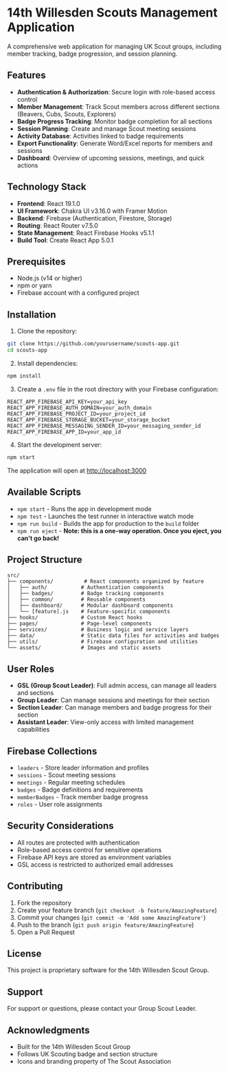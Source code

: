 # 14th Willesden Scouts Management Application

A comprehensive web application for managing UK Scout groups, including member tracking, badge progression, and session planning.

## Features

- **Authentication & Authorization**: Secure login with role-based access control
- **Member Management**: Track Scout members across different sections (Beavers, Cubs, Scouts, Explorers)
- **Badge Progress Tracking**: Monitor badge completion for all sections
- **Session Planning**: Create and manage Scout meeting sessions
- **Activity Database**: Activities linked to badge requirements
- **Export Functionality**: Generate Word/Excel reports for members and sessions
- **Dashboard**: Overview of upcoming sessions, meetings, and quick actions

## Technology Stack

- **Frontend**: React 19.1.0
- **UI Framework**: Chakra UI v3.16.0 with Framer Motion
- **Backend**: Firebase (Authentication, Firestore, Storage)
- **Routing**: React Router v7.5.0
- **State Management**: React Firebase Hooks v5.1.1
- **Build Tool**: Create React App 5.0.1

## Prerequisites

- Node.js (v14 or higher)
- npm or yarn
- Firebase account with a configured project

## Installation

1. Clone the repository:
```bash
git clone https://github.com/yourusername/scouts-app.git
cd scouts-app
```

2. Install dependencies:
```bash
npm install
```

3. Create a `.env` file in the root directory with your Firebase configuration:
```env
REACT_APP_FIREBASE_API_KEY=your_api_key
REACT_APP_FIREBASE_AUTH_DOMAIN=your_auth_domain
REACT_APP_FIREBASE_PROJECT_ID=your_project_id
REACT_APP_FIREBASE_STORAGE_BUCKET=your_storage_bucket
REACT_APP_FIREBASE_MESSAGING_SENDER_ID=your_messaging_sender_id
REACT_APP_FIREBASE_APP_ID=your_app_id
```

4. Start the development server:
```bash
npm start
```

The application will open at [http://localhost:3000](http://localhost:3000)

## Available Scripts

- `npm start` - Runs the app in development mode
- `npm test` - Launches the test runner in interactive watch mode
- `npm run build` - Builds the app for production to the `build` folder
- `npm run eject` - **Note: this is a one-way operation. Once you eject, you can't go back!**

## Project Structure

```
src/
├── components/          # React components organized by feature
│   ├── auth/           # Authentication components
│   ├── badges/         # Badge tracking components
│   ├── common/         # Reusable components
│   ├── dashboard/      # Modular dashboard components
│   └── [feature].js    # Feature-specific components
├── hooks/              # Custom React hooks
├── pages/              # Page-level components
├── services/           # Business logic and service layers
├── data/               # Static data files for activities and badges
├── utils/              # Firebase configuration and utilities
└── assets/             # Images and static assets
```

## User Roles

- **GSL (Group Scout Leader)**: Full admin access, can manage all leaders and sections
- **Group Leader**: Can manage sessions and meetings for their section
- **Section Leader**: Can manage members and badge progress for their section
- **Assistant Leader**: View-only access with limited management capabilities

## Firebase Collections

- `leaders` - Store leader information and profiles
- `sessions` - Scout meeting sessions
- `meetings` - Regular meeting schedules
- `badges` - Badge definitions and requirements
- `memberBadges` - Track member badge progress
- `roles` - User role assignments

## Security Considerations

- All routes are protected with authentication
- Role-based access control for sensitive operations
- Firebase API keys are stored as environment variables
- GSL access is restricted to authorized email addresses

## Contributing

1. Fork the repository
2. Create your feature branch (`git checkout -b feature/AmazingFeature`)
3. Commit your changes (`git commit -m 'Add some AmazingFeature'`)
4. Push to the branch (`git push origin feature/AmazingFeature`)
5. Open a Pull Request

## License

This project is proprietary software for the 14th Willesden Scout Group.

## Support

For support or questions, please contact your Group Scout Leader.

## Acknowledgments

- Built for the 14th Willesden Scout Group
- Follows UK Scouting badge and section structure
- Icons and branding property of The Scout Association
